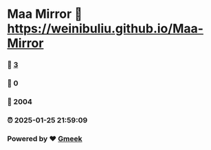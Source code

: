 # Maa Mirror :link: https://weinibuliu.github.io/Maa-Mirror 
### :page_facing_up: [3](https://weinibuliu.github.io/Maa-Mirror/tag.html) 
### :speech_balloon: 0 
### :hibiscus: 2004 
### :alarm_clock: 2025-01-25 21:59:09 
### Powered by :heart: [Gmeek](https://github.com/Meekdai/Gmeek)
